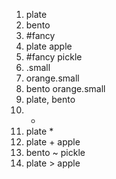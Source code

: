 01. plate
02. bento
03. #fancy
04. plate apple
05. #fancy pickle
06. .small
07. orange.small
08. bento orange.small
09. plate, bento
10. *
11. plate *
12. plate + apple
13. bento ~ pickle
14. plate > apple